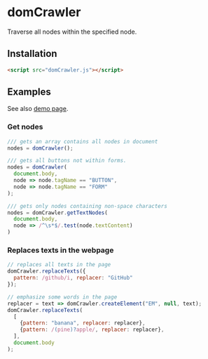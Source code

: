 # domCrawler
Traverse all nodes within the specified node.

## Installation
```html
<script src="domCrawler.js"></script>
```
## Examples

See also [demo page](https://kong0107.github.io/domCrawler/).

### Get nodes
```javascript
/// gets an array contains all nodes in document
nodes = domCrawler();

/// gets all buttons not within forms.
nodes = domCrawler(
  document.body,
  node => node.tagName == "BUTTON",
  node => node.tagName == "FORM"
);

/// gets only nodes containing non-space characters
nodes = domCrawler.getTextNodes(
  document.body,
  node => /^\s*$/.test(node.textContent)
)

```

### Replaces texts in the webpage
```javascript
// replaces all texts in the page
domCrawler.replaceTexts({
  pattern: /github/i, replacer: "GitHub"
});

// emphasize some words in the page
replacer = text => domCrawler.createElement("EM", null, text);
domCrawler.replaceTexts(
  [
    {pattern: "banana", replacer: replacer},
    {pattern: /(pine)?apple/, replacer: replacer},
  ],
  document.body
);

```
